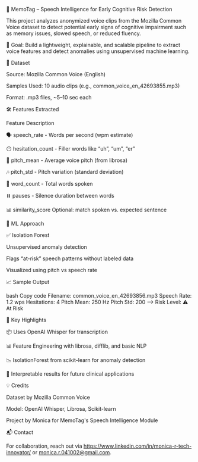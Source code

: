 🧠 MemoTag – Speech Intelligence for Early Cognitive Risk Detection

This project analyzes anonymized voice clips from the Mozilla Common Voice dataset to detect potential early signs of cognitive impairment such as memory issues, slowed speech, or reduced fluency.

📍 Goal: Build a lightweight, explainable, and scalable pipeline to extract voice features and detect anomalies using unsupervised machine learning.

📁 Dataset

Source: Mozilla Common Voice (English)

Samples Used: 10 audio clips (e.g., common_voice_en_42693855.mp3)

Format: .mp3 files, ~5–10 sec each

🛠️ Features Extracted

Feature	Description

🗣️ speech_rate	- Words per second (wpm estimate)

😶 hesitation_count - 	Filler words like “uh”, “um”, “er”

🎵 pitch_mean	 - Average voice pitch (from librosa)

🎶 pitch_std - 	Pitch variation (standard deviation)

🧾 word_count - Total words spoken

⏸️ pauses - 	Silence duration between words

📊 similarity_score	Optional: match spoken vs. expected sentence

🤖 ML Approach

✅ Isolation Forest

Unsupervised anomaly detection

Flags “at-risk” speech patterns without labeled data

Visualized using pitch vs speech rate

📈 Sample Output

bash
Copy code
Filename: common_voice_en_42693856.mp3
Speech Rate: 1.2 wps
Hesitations: 4
Pitch Mean: 250 Hz
Pitch Std: 200
--> Risk Level: ⚠️ At Risk

📌 Key Highlights

📦 Uses OpenAI Whisper for transcription

📊 Feature Engineering with librosa, difflib, and basic NLP

📉 IsolationForest from scikit-learn for anomaly detection

📍 Interpretable results for future clinical applications

💡 Credits

Dataset by Mozilla Common Voice

Model: OpenAI Whisper, Librosa, Scikit-learn

Project by Monica for MemoTag's Speech Intelligence Module

📬 Contact

For collaboration, reach out via https://www.linkedin.com/in/monica-r-tech-innovator/ or monica.r.041002@gmail.com.
